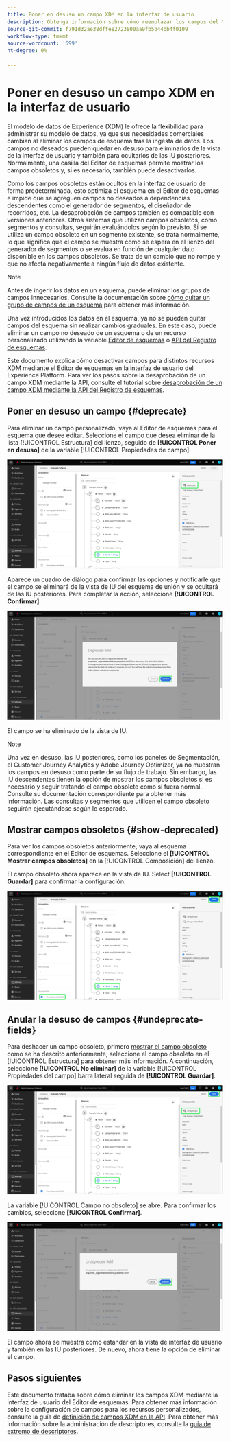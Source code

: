 ```yaml
---
title: Poner en desuso un campo XDM en la interfaz de usuario
description: Obtenga información sobre cómo reemplazar los campos del Modelo de datos de experiencia (XDM) con el Editor de esquemas en el Experience Platform.
source-git-commit: f791d32ae38dffe82723800aa9fb5b44bb4f0109
workflow-type: tm+mt
source-wordcount: '699'
ht-degree: 0%

---
```


# Poner en desuso un campo XDM en la interfaz de usuario

El modelo de datos de Experience (XDM) le ofrece la flexibilidad para administrar su modelo de datos, ya que sus necesidades comerciales cambian al eliminar los campos de esquema tras la ingesta de datos. Los campos no deseados pueden quedar en desuso para eliminarlos de la vista de la interfaz de usuario y también para ocultarlos de las IU posteriores. Normalmente, una casilla del Editor de esquemas permite mostrar los campos obsoletos y, si es necesario, también puede desactivarlos.

Como los campos obsoletos están ocultos en la interfaz de usuario de forma predeterminada, esto optimiza el esquema en el Editor de esquemas e impide que se agreguen campos no deseados a dependencias descendentes como el generador de segmentos, el diseñador de recorridos, etc. La desaprobación de campos también es compatible con versiones anteriores. Otros sistemas que utilizan campos obsoletos, como segmentos y consultas, seguirán evaluándolos según lo previsto. Si se utiliza un campo obsoleto en un segmento existente, se trata normalmente, lo que significa que el campo se muestra como se espera en el lienzo del generador de segmentos o se evalúa en función de cualquier dato disponible en los campos obsoletos. Se trata de un cambio que no rompe y que no afecta negativamente a ningún flujo de datos existente.

>[!NOTE]
>
>Antes de ingerir los datos en un esquema, puede eliminar los grupos de campos innecesarios. Consulte la documentación sobre [cómo quitar un grupo de campos de un esquema](../ui/resources/schemas.md#remove-fields) para obtener más información.

Una vez introducidos los datos en el esquema, ya no se pueden quitar campos del esquema sin realizar cambios graduales. En este caso, puede eliminar un campo no deseado de un esquema o de un recurso personalizado utilizando la variable [Editor de esquemas](./create-schema-ui.md) o [API del Registro de esquemas](https://developer.adobe.com/experience-platform-apis/references/schema-registry/).

Este documento explica cómo desactivar campos para distintos recursos XDM mediante el Editor de esquemas en la interfaz de usuario del Experience Platform. Para ver los pasos sobre la desaprobación de un campo XDM mediante la API, consulte el tutorial sobre [desaprobación de un campo XDM mediante la API del Registro de esquemas](./field-deprecation-api.md).

## Poner en desuso un campo {#deprecate}

Para eliminar un campo personalizado, vaya al Editor de esquemas para el esquema que desee editar. Seleccione el campo que desea eliminar de la lista [!UICONTROL Estructura] del lienzo, seguido de **[!UICONTROL Poner en desuso]** de la variable [!UICONTROL Propiedades de campo].

![El editor de esquemas con un campo seleccionado y Deprecate resaltado.](../images/tutorials/field-deprecation/deprecate-single-field.png)

Aparece un cuadro de diálogo para confirmar las opciones y notificarle que el campo se eliminará de la vista de IU del esquema de unión y se ocultará de las IU posteriores. Para completar la acción, seleccione **[!UICONTROL Confirmar]**.

![El cuadro de diálogo Poner en desuso el campo con Confirmar resaltado.](../images/tutorials/field-deprecation/deprecate-field-dialog.png)

El campo se ha eliminado de la vista de IU.

>[!NOTE]
>
>Una vez en desuso, las IU posteriores, como los paneles de Segmentación, el Customer Journey Analytics y Adobe Journey Optimizer, ya no muestran los campos en desuso como parte de su flujo de trabajo. Sin embargo, las IU descendentes tienen la opción de mostrar los campos obsoletos si es necesario y seguir tratando el campo obsoleto como si fuera normal. Consulte su documentación correspondiente para obtener más información. Las consultas y segmentos que utilicen el campo obsoleto seguirán ejecutándose según lo esperado.

## Mostrar campos obsoletos {#show-deprecated}

Para ver los campos obsoletos anteriormente, vaya al esquema correspondiente en el Editor de esquemas. Seleccione el **[!UICONTROL Mostrar campos obsoletos]** en la [!UICONTROL Composición] del lienzo.

El campo obsoleto ahora aparece en la vista de IU. Select **[!UICONTROL Guardar]** para confirmar la configuración.

![El Editor de esquemas con un campo seleccionado, Mostrar campos obsoletos y Guardar resaltados.](../images/tutorials/field-deprecation/show-deprecated-fields.png)

## Anular la desuso de campos {#undeprecate-fields}

Para deshacer un campo obsoleto, primero [mostrar el campo obsoleto](#show-deprecated) como se ha descrito anteriormente, seleccione el campo obsoleto en el [!UICONTROL Estructura] para obtener más información. A continuación, seleccione **[!UICONTROL No eliminar]** de la variable [!UICONTROL Propiedades del campo] barra lateral seguida de **[!UICONTROL Guardar]**.

![El Editor de esquemas con el campo obsoleto, Desaprobar y Guardar resaltado.](../images/tutorials/field-deprecation/undeprecate-single-field.png)

La variable [!UICONTROL Campo no obsoleto] se abre. Para confirmar los cambios, seleccione **[!UICONTROL Confirmar]**.

![La variable [!UICONTROL Campo no obsoleto] con Confirmar resaltado.](../images/tutorials/field-deprecation/undeprecate-field-dialog.png)

El campo ahora se muestra como estándar en la vista de interfaz de usuario y también en las IU posteriores. De nuevo, ahora tiene la opción de eliminar el campo.

## Pasos siguientes

Este documento trataba sobre cómo eliminar los campos XDM mediante la interfaz de usuario del Editor de esquemas. Para obtener más información sobre la configuración de campos para los recursos personalizados, consulte la guía de [definición de campos XDM en la API](./custom-fields-api.md). Para obtener más información sobre la administración de descriptores, consulte la [guía de extremo de descriptores](../api/descriptors.md).
